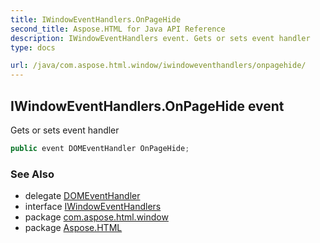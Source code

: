 ```yaml
---
title: IWindowEventHandlers.OnPageHide
second_title: Aspose.HTML for Java API Reference
description: IWindowEventHandlers event. Gets or sets event handler
type: docs

url: /java/com.aspose.html.window/iwindoweventhandlers/onpagehide/
---
```

## IWindowEventHandlers.OnPageHide event

Gets or sets event handler

```java
public event DOMEventHandler OnPageHide;
```

### See Also

* delegate [DOMEventHandler](../../../com.aspose.html.dom.events/domeventhandler/)
* interface [IWindowEventHandlers](../)
* package [com.aspose.html.window](../../../com.aspose.html.window/)
* package [Aspose.HTML](../../../)
